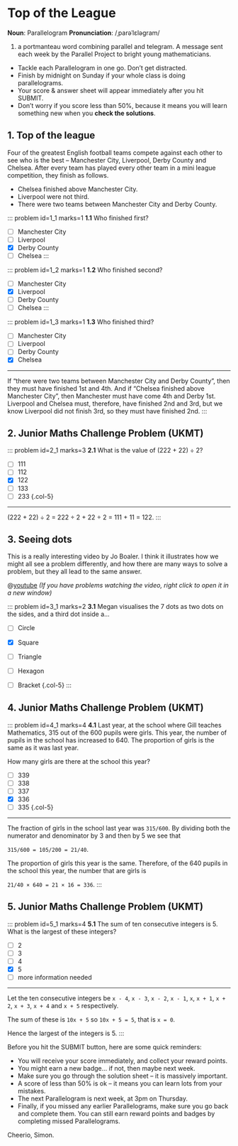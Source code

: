 # Top of the League

<div class="dictionary">

__Noun__: Parallelogram
__Pronunciation__: /ˌparəˈlɛləɡram/

1. a portmanteau word combining parallel and telegram. A message sent each
week by the Parallel Project to bright young mathematicians.

</div>

*	Tackle each Parallelogram in one go. Don’t get distracted.
*	Finish by midnight on Sunday if your whole class is doing parallelograms.
*	Your score & answer sheet will appear immediately after you hit SUBMIT.
*	Don’t worry if you score less than 50%, because it means you will learn something new when you __check the solutions__.


## 1. Top of the league

Four of the greatest English football teams compete against each other to see who is the best – Manchester City, Liverpool, Derby County and Chelsea. After every team has played every other team in a mini league competition, they finish as follows.  

* Chelsea finished above Manchester City.
* Liverpool were not third.
* There were two teams between Manchester City and Derby County.

::: problem id=1_1 marks=1
__1.1__ Who finished first?

* [ ] Manchester City
* [ ] Liverpool
* [x] Derby County
* [ ] Chelsea
:::

::: problem id=1_2 marks=1
__1.2__ Who finished second?

* [ ] Manchester City
* [x] Liverpool
* [ ] Derby County
* [ ] Chelsea
:::

::: problem id=1_3 marks=1
__1.3__ Who finished third?

* [ ] Manchester City
* [ ] Liverpool
* [ ] Derby County
* [x] Chelsea

---

If “there were two teams between Manchester City and Derby County”, then they must have finished 1st and 4th. And if “Chelsea finished above Manchester City”, then Manchester must have come 4th and Derby 1st. Liverpool and Chelsea must, therefore, have finished 2nd and 3rd, but we know Liverpool did not finish 3rd, so they must have finished 2nd.
:::


## 2. Junior Maths Challenge Problem (UKMT)
<!--- 2018 (1) --->

::: problem id=2_1 marks=3
__2.1__ What is the value of (222 + 22) ÷ 2?

* [ ] 111
* [ ] 112
* [x] 122
* [ ] 133
* [ ] 233
{.col-5}

---

(222 + 22) ÷ 2 = 222 ÷ 2 + 22 ÷ 2 = 111 + 11 = 122.
:::


## 3. Seeing dots

This is a really interesting video by Jo Boaler. I think it illustrates how we might all see a problem differently, and how there are many ways to solve a problem, but they all lead to the same answer.

@[youtube](-pJhCAiaV-Q?rel=0) _(If you have problems watching the video, right click to open it in a new window)_

::: problem id=3_1 marks=2
__3.1__ Megan visualises the 7 dots as two dots on the sides, and a third dot inside a...

* [ ] Circle
* [x] Square
* [ ] Triangle
* [ ] Hexagon
* [ ] Bracket
{.col-5}
:::


## 4. Junior Maths Challenge Problem (UKMT)
<!--- 2017 (12) --->

::: problem id=4_1 marks=4
__4.1__ Last year, at the school where Gill teaches Mathematics, 315 out of the 600 pupils were girls. This year, the number of pupils in the school has increased to 640. The proportion of girls is the same as it was last year.  

How many girls are there at the school this year?

* [ ] 339
* [ ] 338
* [ ] 337
* [x] 336
* [ ] 335
{.col-5}

---

The fraction of girls in the school last year was `315/600`. By dividing both the numerator and denominator by 3 and then by 5 we see that  

`315/600 = 105/200 = 21/40`.  

The proportion of girls this year is the same. Therefore, of the 640 pupils in the school this year, the number that are girls is  

`21/40 × 640 = 21 × 16 = 336`.
:::


## 5. Junior Maths Challenge Problem (UKMT)
<!--- 2009 (13) --->

::: problem id=5_1 marks=4
__5.1__ The sum of ten consecutive integers is 5. What is the largest of these integers?

* [ ] 2
* [ ] 3
* [ ] 4
* [x] 5
* [ ] more information needed

---

Let the ten consecutive integers be `x - 4`, `x - 3`, `x - 2`, `x - 1`, `x`, `x + 1`,
`x + 2`, `x + 3`, `x + 4` and `x + 5` respectively.

The sum of these is `10x + 5` so `10x + 5 = 5`, that is `x = 0`.

Hence the largest of the integers is 5.
:::


Before you hit the SUBMIT button, here are some quick reminders:

*	You will receive your score immediately, and collect your reward points.
*	You might earn a new badge... if not, then maybe next week.
*	Make sure you go through the solution sheet – it is massively important.
*	A score of less than 50% is ok – it means you can learn lots from your mistakes.
*	The next Parallelogram is next week, at 3pm on Thursday.
*	Finally, if you missed any earlier Parallelograms, make sure you go back and complete them. You can still earn reward points and badges by completing missed Parallelograms.

Cheerio,
Simon.
